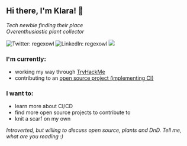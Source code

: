 ## Hi there, I'm Klara! 👋
<p><em>Tech newbie finding their place</br>
Overenthusiastic plant collector</em></p>

![Twitter: regexowl](https://img.shields.io/twitter/url?label=Twitter&style=social&url=https://twitter.com/regexowl)
![LinkedIn: regexowl](https://img.shields.io/twitter/url?label=LinkedIn&logo=Linkedin&style=social&url=https://www.linkedin.com/in/klarasimickova/)
![](https://komarev.com/ghpvc/?username=regexowl&color=blue&style=flat)

### I'm currently:
<ul>
  <li>working my way through <a href="https://www.tryhackme.com/p/regexowl">TryHackMe</a></li>
  <li>contributing to an <a href="https://github.com/minimization/content-resolver">open source project (implementing CI)</a></li>
</ul>

### I want to:
<ul>
  <li>learn more about CI/CD</li>
  <li>find more open source projects to contribute to</li>
  <li>knit a scarf on my own</li>
</ul>

<p><em>Introverted, but willing to discuss open source, plants and DnD. Tell me, what are you reading :)</em></p>
